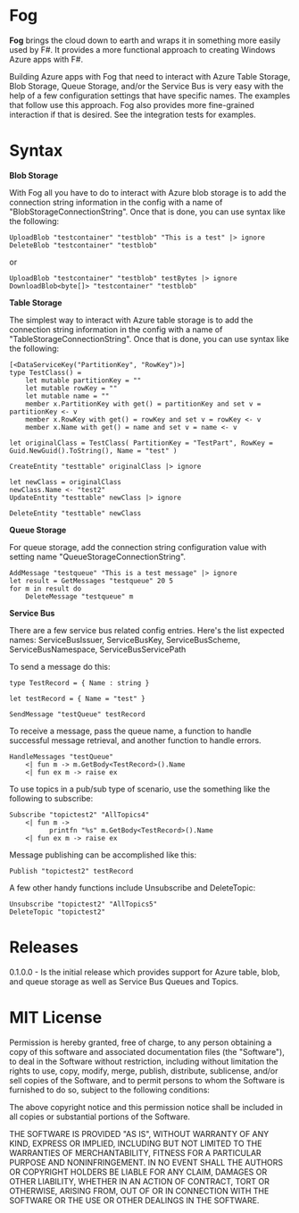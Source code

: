 Fog
=======

**Fog** brings the cloud down to earth and wraps it in something more easily used by F#. It provides a more functional approach to creating Windows Azure apps with F#.

Building Azure apps with Fog that need to interact with Azure Table Storage, Blob Storage, Queue Storage, and/or the Service Bus is very easy 
with the help of a few configuration settings that have specific names. The examples that follow use this approach. Fog also provides more fine-grained
interaction if that is desired. See the integration tests for examples.

Syntax
=======

**Blob Storage**

With Fog all you have to do to interact with Azure blob storage is to add the connection string information in the config with a name of 
"BlobStorageConnectionString". Once that is done, you can use syntax like the following:

	UploadBlob "testcontainer" "testblob" "This is a test" |> ignore
	DeleteBlob "testcontainer" "testblob"

or

	UploadBlob "testcontainer" "testblob" testBytes |> ignore
	DownloadBlob<byte[]> "testcontainer" "testblob"

**Table Storage**

The simplest way to interact with Azure table storage is to add the connection string information in the config with a name of 
"TableStorageConnectionString". Once that is done, you can use syntax like the following:

    [<DataServiceKey("PartitionKey", "RowKey")>]
	type TestClass() = 
		let mutable partitionKey = ""
		let mutable rowKey = ""
		let mutable name = ""
		member x.PartitionKey with get() = partitionKey and set v = partitionKey <- v
		member x.RowKey with get() = rowKey and set v = rowKey <- v
		member x.Name with get() = name and set v = name <- v

    let originalClass = TestClass( PartitionKey = "TestPart", RowKey = Guid.NewGuid().ToString(), Name = "test" )
    
	CreateEntity "testtable" originalClass |> ignore
    
	let newClass = originalClass
    newClass.Name <- "test2"
    UpdateEntity "testtable" newClass |> ignore
    
	DeleteEntity "testtable" newClass

**Queue Storage**

For queue storage, add the connection string configuration value with setting name "QueueStorageConnectionString".

    AddMessage "testqueue" "This is a test message" |> ignore
    let result = GetMessages "testqueue" 20 5
    for m in result do
        DeleteMessage "testqueue" m

**Service Bus**

There are a few service bus related config entries. Here's the list expected names: ServiceBusIssuer, ServiceBusKey, ServiceBusScheme, ServiceBusNamespace, ServiceBusServicePath

To send a message do this:

	type TestRecord = { Name : string }

	let testRecord = { Name = "test" } 

    SendMessage "testQueue" testRecord

To receive a message, pass the queue name, a function to handle successful message retrieval, and another function to handle errors.

    HandleMessages "testQueue"
        <| fun m -> m.GetBody<TestRecord>().Name
        <| fun ex m -> raise ex        

To use topics in a pub/sub type of scenario, use the something like the following to subscribe:

    Subscribe "topictest2" "AllTopics4"
        <| fun m ->
              printfn "%s" m.GetBody<TestRecord>().Name
        <| fun ex m -> raise ex        

Message publishing can be accomplished like this:
             
    Publish "topictest2" testRecord

A few other handy functions include Unsubscribe and DeleteTopic:

	Unsubscribe "topictest2" "AllTopics5"
	DeleteTopic "topictest2"

Releases
=======
0.1.0.0 - Is the initial release which provides support for Azure table, blob, and queue storage as well as Service Bus Queues and Topics. 

MIT License
=======

Permission is hereby granted, free of charge, to any person obtaining
a copy of this software and associated documentation files (the
"Software"), to deal in the Software without restriction, including
without limitation the rights to use, copy, modify, merge, publish,
distribute, sublicense, and/or sell copies of the Software, and to
permit persons to whom the Software is furnished to do so, subject to
the following conditions:

The above copyright notice and this permission notice shall be
included in all copies or substantial portions of the Software.

THE SOFTWARE IS PROVIDED "AS IS", WITHOUT WARRANTY OF ANY KIND,
EXPRESS OR IMPLIED, INCLUDING BUT NOT LIMITED TO THE WARRANTIES OF
MERCHANTABILITY, FITNESS FOR A PARTICULAR PURPOSE AND
NONINFRINGEMENT. IN NO EVENT SHALL THE AUTHORS OR COPYRIGHT HOLDERS BE
LIABLE FOR ANY CLAIM, DAMAGES OR OTHER LIABILITY, WHETHER IN AN ACTION
OF CONTRACT, TORT OR OTHERWISE, ARISING FROM, OUT OF OR IN CONNECTION
WITH THE SOFTWARE OR THE USE OR OTHER DEALINGS IN THE SOFTWARE.
